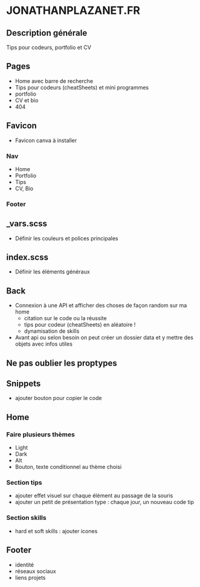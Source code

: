 # JONATHANPLAZANET.FR

## Description générale
Tips pour codeurs, portfolio et CV

## Pages

- Home avec barre de recherche
- Tips pour codeurs (cheatSheets) et mini programmes
- portfolio
- CV et bio
- 404

## Favicon
- Favicon canva à installer

### Nav

- Home
- Portfolio
- Tips
- CV, Bio

### Footer

## _vars.scss
- Définir les couleurs et polices principales
## index.scss
- Définir les éléments généraux

## Back
- Connexion à une API et afficher des choses de façon random sur ma home
    - citation sur le code ou la réussite
    - tips pour codeur (cheatSheets) en aléatoire !
    - dynamisation de skills
- Avant api ou selon besoin on peut créer un dossier data et y mettre des objets avec infos utiles

## Ne pas oublier les proptypes

## Snippets
- ajouter bouton pour copier le code

## Home

### Faire plusieurs thèmes
- Light
- Dark
- Alt
- Bouton, texte conditionnel au thème choisi

### Section tips
- ajouter effet visuel sur chaque élément au passage de la souris
- ajouter un petit de présentation type : chaque jour, un nouveau code tip

### Section skills
- hard et soft skills : ajouter icones


## Footer
- identité
- réseaux sociaux
- liens projets

